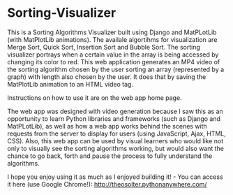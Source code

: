 # Sorting-Visualizer

This is a Sorting Algorithms Visualizer built using Django and MatPLotLib (with MatPlotLib animations). The availale algortihms for visualization are Merge Sort, Quick Sort, Insertion Sort and Bubble Sort. The sorting visualizer portrays when a certain value in the array is being accessed by changing its color to red. This web application generates an MP4 video of the sorting algorithm chosen by the user sorting an array (represented by a graph) with length also chosen by the user. It does that by saving the MatPlotLib animation to an HTML video tag.


Instructions on how to use it are on the web app home page.


The web app was designed with video generation because I saw this as an opportunity to learn Python libraries and frameworks (such as Django and MatPLotLib), as well as how a web app works behind the scenes with requests from the server to display for users (using JavaScript, Ajax, HTML, CSS).
Also, this web app can be used by visual learners who would like not only to visually see the sorting algorithms working, but would also want the chance to go back, forth and pause the process to fully understand the algorithms.

I hope you enjoy using it as much as I enjoyed building it! - You can access it here (use Google Chrome!): http://theosolter.pythonanywhere.com/
